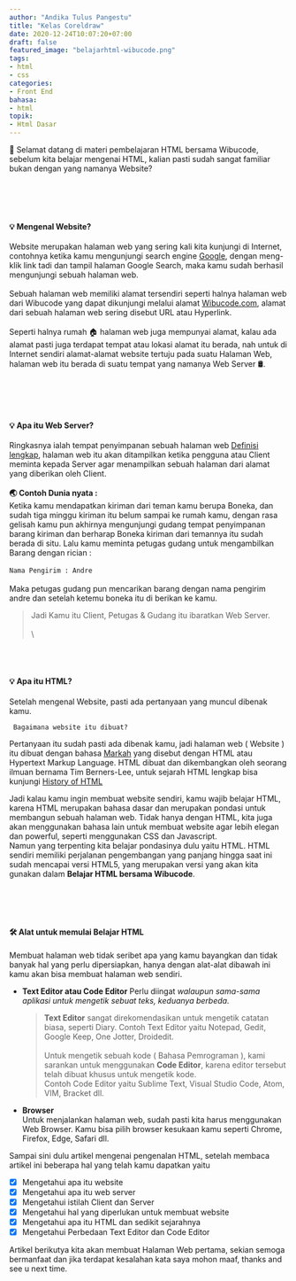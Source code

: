 ```yaml
---
author: "Andika Tulus Pangestu"
title: "Kelas Coreldraw"
date: 2020-12-24T10:07:20+07:00
draft: false
featured_image: "belajarhtml-wibucode.png"
tags: 
- html
- css
categories:
- Front End
bahasa:
- html
topik:
- Html Dasar
---
```


👋 Selamat datang di materi pembelajaran HTML bersama Wibucode, sebelum kita belajar mengenai HTML, kalian pasti sudah sangat familiar bukan dengan yang namanya Website? 
\
\
\
<br/>
<br/>

#### 💡 **Mengenal Website?**
Website merupakan halaman web yang sering kali kita kunjungi di Internet, contohnya ketika kamu mengunjungi search engine [Google](https://google.com), dengan meng-klik link tadi dan tampil halaman Google Search, maka kamu sudah berhasil mengunjungi sebuah halaman web.
\
\
Sebuah halaman web memiliki alamat tersendiri seperti halnya halaman web dari Wibucode yang dapat dikunjungi melalui alamat [Wibucode.com](wibucode.com), alamat dari sebuah halaman web sering disebut URL atau Hyperlink.
\
\
Seperti halnya rumah 🏠 halaman web juga mempunyai alamat, kalau ada alamat pasti juga terdapat tempat atau lokasi alamat itu berada, nah untuk di Internet sendiri alamat-alamat website tertuju pada suatu Halaman Web, halaman web itu berada di suatu tempat yang namanya Web Server 🛢.
\
\
\
<br/>
<br/>

#### 💡 **Apa itu Web Server?**
Ringkasnya ialah tempat penyimpanan sebuah halaman web [Definisi lengkap](https://idwebhost.com/blog/apa-yang-dimaksud-dengan-server/), halaman web itu akan ditampilkan ketika pengguna atau Client meminta kepada Server agar menampilkan sebuah halaman dari alamat yang diberikan oleh Client.
\
\
**🌏 Contoh Dunia nyata :** \
Ketika kamu mendapatkan kiriman dari teman kamu berupa Boneka, dan sudah tiga minggu kiriman itu belum sampai ke rumah kamu, dengan rasa gelisah kamu pun akhirnya mengunjungi gudang tempat penyimpanan barang kiriman dan berharap Boneka kiriman dari temannya itu sudah berada di situ.
Lalu kamu meminta petugas gudang untuk mengambilkan Barang dengan rician : 
\
\
`Nama Pengirim : Andre`
\
\
Maka petugas gudang pun mencarikan barang dengan nama pengirim andre dan setelah ketemu boneka itu di berikan ke kamu.

> Jadi Kamu itu Client, Petugas & Gudang itu ibaratkan Web Server.
\
\
\
<br/>
<br/>

#### 💡 **Apa itu HTML?**

Setelah mengenal Website, pasti ada pertanyaan yang muncul dibenak kamu.

`` Bagaimana website itu dibuat?``

Pertanyaan itu sudah pasti ada dibenak kamu, jadi halaman web ( Website ) itu dibuat dengan bahasa [Markah](https://jagokata.com/arti-kata/markah.html) yang disebut dengan HTML atau Hypertext Markup Language.
HTML dibuat dan dikembangkan oleh seorang ilmuan bernama Tim Berners-Lee, untuk sejarah HTML lengkap bisa kunjungi [History of HTML](https://www.washington.edu/accesscomputing/webd2/student/unit1/module3/html_history.html#:~:text=The%20first%20version%20of%20HTML,HTML%20as%20an%20XML%20language.)

Jadi kalau kamu ingin membuat website sendiri, kamu wajib belajar HTML, karena HTML merupakan bahasa dasar dan merupakan pondasi untuk membangun sebuah halaman web. Tidak hanya dengan HTML, kita juga akan menggunakan bahasa lain untuk membuat website agar lebih elegan dan powerful, seperti menggunakan CSS dan Javascript.
\
Namun yang terpenting kita belajar pondasinya dulu yaitu HTML.
HTML sendiri memiliki perjalanan pengembangan yang panjang hingga saat ini sudah mencapai versi HTML5, yang merupakan versi yang akan kita gunakan dalam **Belajar HTML bersama Wibucode**.
\
\
\
<br/>
<br/>

#### **🛠 Alat untuk memulai Belajar HTML**
Membuat halaman web tidak seribet apa yang kamu bayangkan dan tidak banyak hal yang perlu dipersiapkan, hanya dengan alat-alat dibawah ini kamu akan bisa membuat halaman web sendiri.

* **Text Editor atau Code Editor**
  Perlu diingat *walaupun sama-sama aplikasi untuk mengetik sebuat teks, keduanya berbeda.*
  > **Text Editor** sangat direkomendasikan untuk mengetik catatan biasa, seperti Diary.
  Contoh Text Editor yaitu Notepad, Gedit, Google Keep, One Jotter, Droidedit.
  \
  \
  > Untuk mengetik sebuah kode ( Bahasa Pemrograman ), kami sarankan untuk menggunakan **Code Editor**, karena editor tersebut telah dibuat khusus untuk mengetik kode. \
  Contoh Code Editor yaitu Sublime Text, Visual Studio Code, Atom, VIM, Bracket dll.

* **Browser** \
  Untuk menjalankan halaman web, sudah pasti kita harus menggunakan Web Browser.
  Kamu bisa pilih browser kesukaan kamu seperti Chrome, Firefox, Edge, Safari dll.

Sampai sini dulu artikel mengenai pengenalan HTML, setelah membaca artikel ini beberapa hal yang telah kamu dapatkan yaitu 


- [x] Mengetahui apa itu website 
- [x] Mengetahui apa itu web server 
- [x] Mengetahui istilah Client dan Server 
- [x] Mengetahui hal yang diperlukan untuk membuat website 
- [x] Mengetahui apa itu HTML dan sedikit sejarahnya 
- [x] Mengetahui Perbedaan Text Editor dan Code Editor

Artikel berikutya kita akan membuat Halaman Web pertama, sekian semoga bermanfaat dan jika terdapat kesalahan kata saya mohon maaf, thanks and see u next time.